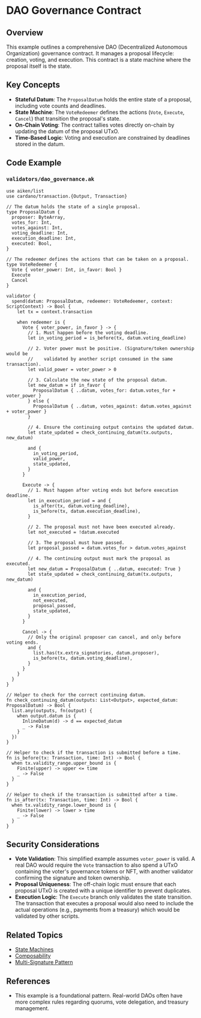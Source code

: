 # DAO Governance Contract

## Overview

This example outlines a comprehensive DAO (Decentralized Autonomous Organization) governance contract. It manages a proposal lifecycle: creation, voting, and execution. This contract is a state machine where the proposal itself is the state.

## Key Concepts

- **Stateful Datum**: The `ProposalDatum` holds the entire state of a proposal, including vote counts and deadlines.
- **State Machine**: The `VoteRedeemer` defines the actions (`Vote`, `Execute`, `Cancel`) that transition the proposal's state.
- **On-Chain Voting**: The contract tallies votes directly on-chain by updating the datum of the proposal UTxO.
- **Time-Based Logic**: Voting and execution are constrained by deadlines stored in the datum.

## Code Example

### `validators/dao_governance.ak`

```aiken
use aiken/list
use cardano/transaction.{Output, Transaction}

// The datum holds the state of a single proposal.
type ProposalDatum {
  proposer: ByteArray,
  votes_for: Int,
  votes_against: Int,
  voting_deadline: Int,
  execution_deadline: Int,
  executed: Bool,
}

// The redeemer defines the actions that can be taken on a proposal.
type VoteRedeemer {
  Vote { voter_power: Int, in_favor: Bool }
  Execute
  Cancel
}

validator {
  spend(datum: ProposalDatum, redeemer: VoteRedeemer, context: ScriptContext) -> Bool {
    let tx = context.transaction

    when redeemer is {
      Vote { voter_power, in_favor } -> {
        // 1. Must happen before the voting deadline.
        let in_voting_period = is_before(tx, datum.voting_deadline)

        // 2. Voter power must be positive. (Signature/token ownership would be
        //    validated by another script consumed in the same transaction).
        let valid_power = voter_power > 0

        // 3. Calculate the new state of the proposal datum.
        let new_datum = if in_favor {
          ProposalDatum { ..datum, votes_for: datum.votes_for + voter_power }
        } else {
          ProposalDatum { ..datum, votes_against: datum.votes_against + voter_power }
        }

        // 4. Ensure the continuing output contains the updated datum.
        let state_updated = check_continuing_datum(tx.outputs, new_datum)

        and {
          in_voting_period,
          valid_power,
          state_updated,
        }
      }

      Execute -> {
        // 1. Must happen after voting ends but before execution deadline.
        let in_execution_period = and {
          is_after(tx, datum.voting_deadline),
          is_before(tx, datum.execution_deadline),
        }

        // 2. The proposal must not have been executed already.
        let not_executed = !datum.executed

        // 3. The proposal must have passed.
        let proposal_passed = datum.votes_for > datum.votes_against

        // 4. The continuing output must mark the proposal as executed.
        let new_datum = ProposalDatum { ..datum, executed: True }
        let state_updated = check_continuing_datum(tx.outputs, new_datum)

        and {
          in_execution_period,
          not_executed,
          proposal_passed,
          state_updated,
        }
      }

      Cancel -> {
        // Only the original proposer can cancel, and only before voting ends.
        and {
          list.has(tx.extra_signatories, datum.proposer),
          is_before(tx, datum.voting_deadline),
        }
      }
    }
  }
}

// Helper to check for the correct continuing datum.
fn check_continuing_datum(outputs: List<Output>, expected_datum: ProposalDatum) -> Bool {
  list.any(outputs, fn(output) {
    when output.datum is {
      InlineDatum(d) -> d == expected_datum
      _ -> False
    }
  })
}

// Helper to check if the transaction is submitted before a time.
fn is_before(tx: Transaction, time: Int) -> Bool {
  when tx.validity_range.upper_bound is {
    Finite(upper) -> upper <= time
    _ -> False
  }
}

// Helper to check if the transaction is submitted after a time.
fn is_after(tx: Transaction, time: Int) -> Bool {
  when tx.validity_range.lower_bound is {
    Finite(lower) -> lower > time
    _ -> False
  }
}
```

## Security Considerations

- **Vote Validation**: This simplified example assumes `voter_power` is valid. A real DAO would require the `Vote` transaction to also spend a UTxO containing the voter's governance tokens or NFT, with another validator confirming the signature and token ownership.
- **Proposal Uniqueness**: The off-chain logic must ensure that each proposal UTxO is created with a unique identifier to prevent duplicates.
- **Execution Logic**: The `Execute` branch only validates the state transition. The transaction that executes a proposal would also need to include the actual operations (e.g., payments from a treasury) which would be validated by other scripts.

## Related Topics

- [State Machines](../patterns/state-machines.md)
- [Composability](../patterns/composability.md)
- [Multi-Signature Pattern](../patterns/multisig.md)

## References

- This example is a foundational pattern. Real-world DAOs often have more complex rules regarding quorums, vote delegation, and treasury management.
